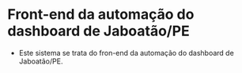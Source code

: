 # Front-end da automação do dashboard de Jaboatão/PE

- Este sistema se trata do fron-end da automação do dashboard de Jaboatão/PE.
